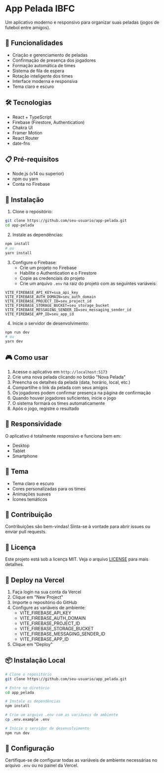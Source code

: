 # App Pelada IBFC

Um aplicativo moderno e responsivo para organizar suas peladas (jogos de futebol entre amigos).

## 🚀 Funcionalidades

- Criação e gerenciamento de peladas
- Confirmação de presença dos jogadores
- Formação automática de times
- Sistema de fila de espera
- Rotação inteligente dos times
- Interface moderna e responsiva
- Tema claro e escuro

## 🛠️ Tecnologias

- React + TypeScript
- Firebase (Firestore, Authentication)
- Chakra UI
- Framer Motion
- React Router
- date-fns

## 📋 Pré-requisitos

- Node.js (v14 ou superior)
- npm ou yarn
- Conta no Firebase

## 🔧 Instalação

1. Clone o repositório:
```bash
git clone https://github.com/seu-usuario/app-pelada.git
cd app-pelada
```

2. Instale as dependências:
```bash
npm install
# ou
yarn install
```

3. Configure o Firebase:
   - Crie um projeto no Firebase
   - Habilite o Authentication e o Firestore
   - Copie as credenciais do projeto
   - Crie um arquivo `.env` na raiz do projeto com as seguintes variáveis:
```env
VITE_FIREBASE_API_KEY=sua_api_key
VITE_FIREBASE_AUTH_DOMAIN=seu_auth_domain
VITE_FIREBASE_PROJECT_ID=seu_project_id
VITE_FIREBASE_STORAGE_BUCKET=seu_storage_bucket
VITE_FIREBASE_MESSAGING_SENDER_ID=seu_messaging_sender_id
VITE_FIREBASE_APP_ID=seu_app_id
```

4. Inicie o servidor de desenvolvimento:
```bash
npm run dev
# ou
yarn dev
```

## 🎮 Como usar

1. Acesse o aplicativo em `http://localhost:5173`
2. Crie uma nova pelada clicando no botão "Nova Pelada"
3. Preencha os detalhes da pelada (data, horário, local, etc.)
4. Compartilhe o link da pelada com seus amigos
5. Os jogadores podem confirmar presença na página de confirmação
6. Quando houver jogadores suficientes, inicie o jogo
7. O sistema formará os times automaticamente
8. Após o jogo, registre o resultado

## 📱 Responsividade

O aplicativo é totalmente responsivo e funciona bem em:
- Desktop
- Tablet
- Smartphone

## 🎨 Tema

- Tema claro e escuro
- Cores personalizadas para os times
- Animações suaves
- Ícones temáticos

## 🤝 Contribuição

Contribuições são bem-vindas! Sinta-se à vontade para abrir issues ou enviar pull requests.

## 📄 Licença

Este projeto está sob a licença MIT. Veja o arquivo [LICENSE](LICENSE) para mais detalhes.

## 🚀 Deploy na Vercel

1. Faça login na sua conta da Vercel
2. Clique em "New Project"
3. Importe o repositório do GitHub
4. Configure as variáveis de ambiente:
   - VITE_FIREBASE_API_KEY
   - VITE_FIREBASE_AUTH_DOMAIN
   - VITE_FIREBASE_PROJECT_ID
   - VITE_FIREBASE_STORAGE_BUCKET
   - VITE_FIREBASE_MESSAGING_SENDER_ID
   - VITE_FIREBASE_APP_ID
5. Clique em "Deploy"

## 📦 Instalação Local

```bash
# Clone o repositório
git clone https://github.com/seu-usuario/app_pelada.git

# Entre no diretório
cd app_pelada

# Instale as dependências
npm install

# Crie um arquivo .env com as variáveis de ambiente
cp .env.example .env

# Inicie o servidor de desenvolvimento
npm run dev
```

## 🔧 Configuração

Certifique-se de configurar todas as variáveis de ambiente necessárias no arquivo `.env` ou no painel da Vercel. 